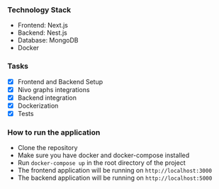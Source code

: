 ### Technology Stack

- Frontend: Next.js
- Backend: Nest.js
- Database: MongoDB
- Docker

### Tasks

- [x] Frontend and Backend Setup
- [x] Nivo graphs integrations
- [x] Backend integration
- [x] Dockerization
- [x] Tests

### How to run the application

- Clone the repository
- Make sure you have docker and docker-compose installed
- Run `docker-compose up` in the root directory of the project
- The frontend application will be running on `http://localhost:3000`
- The backend application will be running on `http://localhost:5000`
